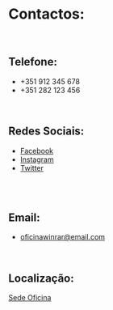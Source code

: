 # Contactos:
<br />

## Telefone:
+ +351 912 345 678
+ +351 282 123 456
<br />

## Redes Sociais:
+ [Facebook](https://www.facebook.com/)
+ [Instagram](https://www.instagram.com/)
+ [Twitter](https://twitter.com) 
<br />
<br />

## Email:
+ oficinawinrar@email.com
<br />

## Localização:
  
[Sede Oficina](https://www.google.com/search?q=37.011698987033604%2C+-7.921883972344417&rlz=1C1ONGR_pt-PTPT1017PT1017&oq=37.011698987033604%2C+-7.921883972344417&gs_lcrp=EgZjaHJvbWUqBggAEEUYOzIGCAAQRRg70gEHMTkxajBqNKgCALACAA&sourceid=chrome&ie=UTF-8)